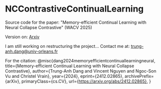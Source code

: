 # NCContrastiveContinualLearning
Source code for the paper: "Memory-efficient Continual Learning with Neural Collapse Contrastive" (WACV 2025)

Version on: [Arxiv](https://www.arxiv.org/abs/2412.02865)

I am still working on restructuring the project...
Contact me at: trung-anh.dang@univ-orleans.fr


For the citation:
@misc{dang2024memoryefficientcontinuallearningneural,
      title={Memory-efficient Continual Learning with Neural Collapse Contrastive}, 
      author={Trung-Anh Dang and Vincent Nguyen and Ngoc-Son Vu and Christel Vrain},
      year={2024},
      eprint={2412.02865},
      archivePrefix={arXiv},
      primaryClass={cs.CV},
      url={https://arxiv.org/abs/2412.02865}, 
}
